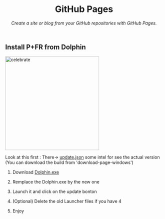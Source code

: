 <header>



<!--
  <<< Author notes: Course header >>>
  Include a 1280×640 image, course title in sentence case, and a concise description in emphasis.
  In your repository settings: enable template repository, add your 1280×640 social image, auto delete head branches.
  Add your open source license, GitHub uses MIT license.
-->

# GitHub Pages

_Create a site or blog from your GitHub repositories with GitHub Pages._

</header>

<!--
  <<< Author notes: Finish >>>
  Review what we learned, ask for feedback, provide next steps.
-->

## Install P+FR from Dolphin

<img src="https://github.com/Kenmak77/skills-github-pages/blob/main/French%20PM%20logo3.png" alt=celebrate width=300 align=center/>

Look at this first :
There-> [update.json](https://kenmak77.github.io/skills-github-pages/update.json) some intel for see the actual version (You can download the build from 'download-page-windows')

1. Download [Dolphin.exe](https://github.com/Kenmak77/skills-github-pages/raw/refs/heads/main/Dolphin.exe)

2. Remplace the Dolphin.exe by the new one

3. Launch it and click on the update bonton

4. (Optional) Delete the old Launcher files if you have 4

5. Enjoy

</footer>
